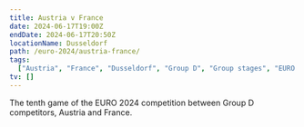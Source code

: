 ```yaml
---
title: Austria v France
date: 2024-06-17T19:00Z
endDate: 2024-06-17T20:50Z
locationName: Dusseldorf
path: /euro-2024/austria-france/
tags:
  ["Austria", "France", "Dusseldorf", "Group D", "Group stages", "EURO 2024"]
tv: []
---
```


The tenth game of the EURO 2024 competition between Group D competitors, Austria and France.
